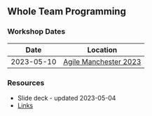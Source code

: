 

## Whole Team Programming

### Workshop Dates
| Date       | Location                                              |  
|------------|-------------------------------------------------------|  
| 2023-05-10 | [Agile Manchester 2023](https://agilemanchester.net/) |  


### Resources

- Slide deck - updated 2023-05-04
- [Links](https://github.com/MyTurnyet/Talks/blob/main/whole-team-programming/resources.md)